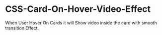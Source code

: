 # CSS-Card-On-Hover-Video-Effect
When User Hover On Cards it will Show video inside the card with smooth transition Effect.
